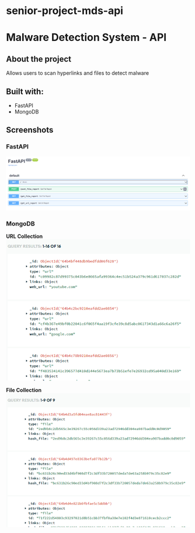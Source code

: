 # senior-project-mds-api
 
# Malware Detection System - API

## About the project

Allows users to scan hyperlinks and files to detect malware

## Built with:

- FastAPI
- MongoDB

## Screenshots
### FastAPI
![screenshot](./public/fastapi.png)

### MongoDB
**URL Collection**
![screenshot](./public/mongodb-url-collection.png)

**File Collection**
![screenshot](./public/mongodb-file-collection.png)